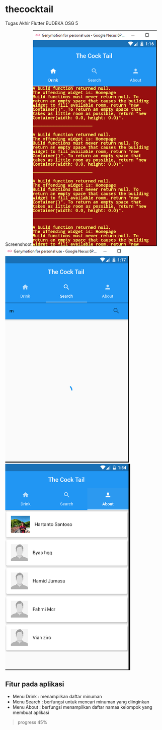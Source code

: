 # thecocktail

Tugas Akhir Flutter EUDEKA OSG 5

Screenshoot
![alt text](images/sc_drink.png "Logo Title Text 1")
![alt text](images/search.png "Logo Title Text 1")
![alt text](images/about.png "Logo Title Text 1")


## Fitur pada aplikasi
- Menu Drink 
  : menampilkan daftar minuman
- Menu Search 
  : berfungsi untuk mencari minuman yang diinginkan 
- Menu About 
  : berfungsi menampilkan daftar namaa kelompok yang membuat aplikasi

> progress 45%

